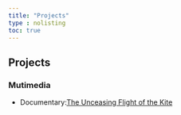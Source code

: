 ```yaml
---
title: "Projects"
type : nolisting
toc: true
---
```


## Projects

### Mutimedia

- Documentary:[The Unceasing Flight of the Kite](https://www.bilibili.com/video/BV1zA411E7mW/?share_source=copy_web)









